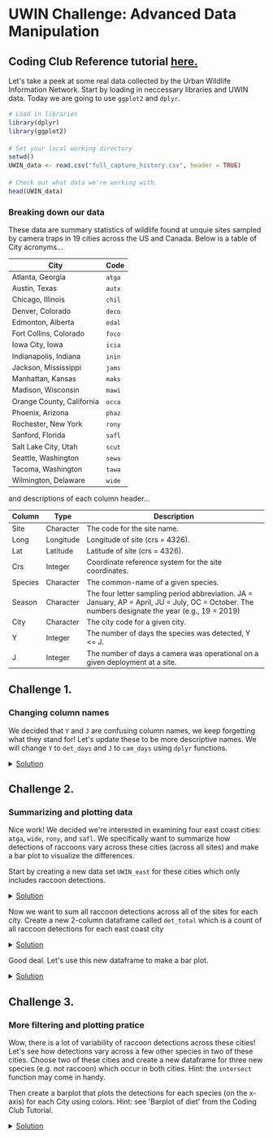 # UWIN Challenge: Advanced Data Manipulation
## Coding Club Reference tutorial [__here.__](https://ourcodingclub.github.io/tutorials/data-manip-creative-dplyr/)

Let's take a peek at some real data collected by the Urban Wildlife Information Network. Start by loading in neccessary libraries and UWIN data. Today we are going to use `ggplot2` and `dplyr`.

```R
# Load in libraries
library(dplyr)
library(ggplot2)

# Set your local working directory
setwd()
UWIN_data <- read.csv("full_capture_history.csv", header = TRUE) 

# Check out what data we're working with.
head(UWIN_data)
```

### Breaking down our data
These data are summary statistics of wildlife found at unquie sites sampled by camera traps in 19 cities across the US and Canada. Below is a table of City acronyms...

| City                      | Code   |
|---------------------------|--------|
| Atlanta, Georgia          | `atga` |
| Austin, Texas             | `autx` |
| Chicago, Illinois         | `chil` |
| Denver, Colorado          | `deco` |
| Edmonton, Alberta         | `edal` |
| Fort Collins, Colorado    | `foco` |
| Iowa City, Iowa           | `icia` |
| Indianapolis, Indiana     | `inin` |
| Jackson, Mississippi      | `jams` |
| Manhattan, Kansas         | `maks` |
| Madison, Wisconsin        | `mawi` |
| Orange County, California | `occa` |
| Phoenix, Arizona          | `phaz` |
| Rochester, New York       | `rony` |
| Sanford, Florida          | `safl` |
| Salt Lake City, Utah      | `scut` |
| Seattle, Washington       | `sewa` |
| Tacoma, Washington        | `tawa` |
| Wilmington, Delaware      | `wide` |

and descriptions of each column header... 

| Column  | Type      | Description                                                                                                                                       |
|---------|-----------|---------------------------------------------------------------------------------------------------------------------------------------------------|
| Site    | Character | The code for the site name.                                                                                                                       |
| Long    | Longitude | Longitude of site (crs = 4326).                                                                                                                   |
| Lat     | Latitude  | Latitude of site (crs = 4326).                                                                                                                    |
| Crs     | Integer   | Coordinate reference system for the site coordinates.                                                                                             |
| Species | Character | The common-name of a given species.                                                                                                               |
| Season  | Character | The four letter sampling period abbreviation. JA = January, AP = April, JU = July, OC = October. The numbers designate the year (e.g., 19 = 2019) |
| City    | Character | The city code for a given city.                                                                                                                   |
| Y       | Integer   | The number of days the species was detected, Y <= J.                                                                                              |
| J       | Integer   | The number of days a camera was operational on a given deployment at a site.                                                                      |

## Challenge 1. 
### Changing column names
We decided that `Y` and `J` are confusing column names, we keep forgetting what they stand for! Let's update these to be more descriptive names. We will change `Y` to `det_days` and `J` to `cam_days` using `dplyr` functions.

<details closed><summary><a href="https://hello.ca">Solution</a></summary>

```R
UWIN_data <- rename(UWIN_data, det_days = Y, cam_days = J)
head(UWIN_data)
```
             
</details>

  
## Challenge 2. 
### Summarizing and plotting data
Nice work! We decided we're interested in examining four east coast cities: `atga`, `wide`, `rony`, and `safl`. We specifically want to summarize how detections of raccoons vary across these cities (across all sites) and make a bar plot to visualize the differences. 
  
Start by creating a new data set `UWIN_east` for these cities which only includes raccoon detections.
  
<details closed><summary><a href="https://hello.ca">Solution</a></summary>
  
```R
# Use the filter function to focus on four cities of interest
UWIN_east <- filter(UWIN_data, City %in% c("atga", "wide", "rony", "safl")) 

# We can check this worked by viewing the unique cities
unique(UWIN_east$City)
             
# filter only species of interest
raccoon_east <- filter(UWIN_east, Species == "raccoon")
unique(raccoon_east$Species)
```
             
</details>

Now we want to sum all raccoon detections across all of the sites for each city. Create a new 2-column dataframe called `det_total` which is a count of all raccoon detections for each east coast city
  
<details closed><summary><a href="https://hello.ca">Solution</a></summary>
  
```R
det_city <- raccoon_east %>% 
  group_by(City) %>% 
  summarise(det_total = sum(det_days))
```
             
</details>

Good deal. Let's use this new dataframe to make a bar plot. 
  
<details closed><summary><a href="https://hello.ca">Solution</a></summary>
  
```R
# This can be done using the 'geom_bar' function
ggplot(data = det_city, aes(x = City, y = det_total)) +
  geom_bar(stat = "identity", fill = "lightblue") +
  labs(title = "Raccoon Detections", x = "City", y = "Detections") +
  theme_minimal() 

# or the 'geom_col' function
ggplot(data = det_city, aes(x = City, y = det_total)) +
  geom_col(fill = "lightblue") +
  labs(title = "Raccoon Detections", x = "City", y = "Detections") +
  theme_minimal() 
```

<p float="left">
  <img src="./plots/raccoon_det.png" alt="A plot of raccoon detections in four cities." width="500" height="auto" />
</p>

</details>

  
## Challenge 3. 
### More filtering and plotting pratice
Wow, there is a lot of variability of raccoon detections across these cities! Let's see how detections vary across a few other species in two of these cities. Choose two of these cities and create a new dataframe for three new species (e.g. not raccoon) which occur in both cities. Hint: the `intersect` function may come in handy. 
  
Then create a barplot that plots the detections for each species (on the x-axis) for each City using colors. Hint: see 'Barplot of diet' from the Coding Club Tutorial.
    
<details closed><summary><a href="https://hello.ca">Solution</a></summary>

To determine which species occur in both cities of your choosing, start by filtering down to these cities AND filter to detections `det_days` greater than zero. 
```R
# filter to cities of interest
UWIN_subset <- filter(UWIN_data, City %in% c("atga", "wide")) 

# Filter out zero detections to find species present in your cities of interest
UWIN_subset <- filter(UWIN_subset, det_days > 0)

# Now let's see which species occur in both cities
UWIN_atga <- filter(UWIN_subset, City == "atga")
UWIN_wide <- filter(UWIN_subset, City == "wide")

int <- intersect(UWIN_atga$Species, UWIN_wide$Species)
int
```
       
Filter down to 3 species of interest which occur in both cities
```R
UWIN_subset <- filter(UWIN_subset, Species %in% c("virginia_opossum", "red_fox",
                                                   "weasel_sp"))
```
  
Now, plot detections for each species
```R
ggplot(data = UWIN_subset, aes(x = Species, y = det_days, fill = City)) +
  geom_bar(stat = "identity") +
  labs(title = "Species Detections", x = "Species", y = "Detections") +
  theme_minimal() 
```

<p float="left">
  <img src="./plots/sp_det.png" alt="A plot of species detections in two cities." width="500" height="auto" />
</p>
             
</details>


  
